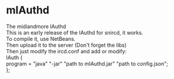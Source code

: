 # mIAuthd
 The midiandmore IAuthd<br>
 This is an early release of the IAuthd for snircd, it works.<br>
 To compile it, use NetBeans.<br>
 Then upload it to the server (Don't forget the libs)<br>
 Then just modify the ircd.conf and add or modify:<br>
 IAuth {<br>
   program = "java" "-jar" "path to mIAuthd.jar" "path to config.json";<br>
 };<br>
